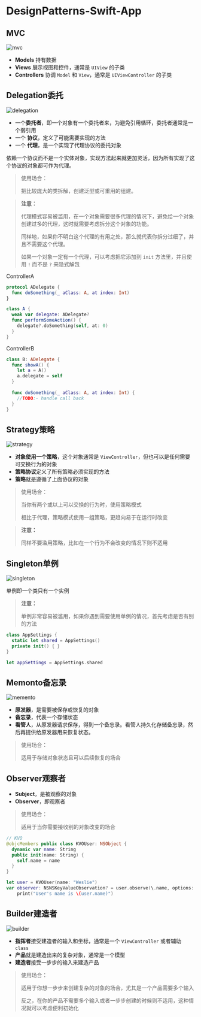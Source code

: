 # DesignPatterns-Swift-App

## MVC

![mvc](Images/mvc.png)

- **Models** 持有数据
- **Views** 展示视图和控件，通常是 `UIView` 的子类
- **Controllers** 协调 `Model` 和 `View`，通常是 `UIViewController` 的子类

## Delegation委托

![delegation](Images/delegation.png)

- 一个**委托者**，即一个对象有一个委托者来，为避免引用循环，委托者通常是一个弱引用
- 一个 **协议**，定义了可能需要实现的方法
- 一个 **代理**，是一个实现了代理协议的委托对象

依赖一个协议而不是一个实体对象，实现方法起来就更加灵活，因为所有实现了这个协议的对象都可作为代理。

> 使用场合：
>
> 把比较庞大的类拆解，创建泛型或可重用的组建。

> **注意：**
>
> 代理模式容易被滥用，在一个对象需要很多代理的情况下，避免给一个对象创建过多的代理，这时就需要考虑拆分这个对象的功能。
>
> 同样地，如果你不明白这个代理的有用之处，那么就代表你拆分过细了，并且不需要这个代理。
>
>  如果一个对象一定有一个代理，可以考虑把它添加到 `init` 方法里，并且使用 `!` 而不是 `?` 来隐式解包

ControllerA

```swift
protocol ADelegate {
  func doSomething(_ aClass: A, at index: Int)
}

class A {
  weak var delegate: ADelegate?
  func performSomeAction() {
    delegate?.doSomething(self, at: 0)
  }
}
```

ControllerB

```swift
class B: ADelegate {
  func showA() {
    let a = A()
    a.delegate = self
  }
  
  func doSomething(_ aClass: A, at index: Int) {
    //TODO:- handle call back
  }
}
```

## Strategy策略

![strategy](Images/strategy.png)

- **对象使用一个策略**，这个对象通常是 `ViewController`，但也可以是任何需要可交换行为的对象
- **策略协议**定义了所有策略必须实现的方法
- **策略**就是遵循了上面协议的对象

> 使用场合：
>
> 当你有两个或以上可以交换的行为时，使用策略模式
>
> 相比于代理，策略模式使用一组策略，更趋向易于在运行时改变

> **注意：**
>
> 同样不要滥用策略，比如在一个行为不会改变的情况下则不适用

## Singleton单例

![singleton](Images/singleton.png)

单例即一个类只有一个实例

> **注意：**
>
> 单例非常容易被滥用，如果你遇到需要使用单例的情况，首先考虑是否有别的方法

```swift
class AppSettings {
  static let shared = AppSettings()
  private init() { }
}

let appSettings = AppSettings.shared
```

## Memonto备忘录

![memento](Images/memento.png)

- **原发器**，是需要被保存或恢复的对象
- **备忘录**，代表一个存储状态
- **看管人**，从原发器请求保存，得到一个备忘录。看管人持久化存储备忘录，然后再提供给原发器用来恢复状态。

> 使用场合：
>
> 适用于存储对象状态且可以后续恢复的场合

## Observer观察者

- **Subject**，是被观察的对象
- **Observer**，即观察者

> 使用场合：
>
> 适用于当你需要接收别的对象改变的场合

```swift
// KVO
@objcMembers public class KVOUser: NSObject {
  dynamic var name: String
  public init(name: String) {
    self.name = name
  }
}

let user = KVOUser(name: "Weslie")
var observer: NSNSKeyValueObservation? = user.observe(\.name, options: [.initial, .new]) { (user, change) in 
	print("User's name is \(user.name)")                                                                                         }
```

## Builder建造者

![builder](Images/builder.png)

- **指挥者**接受建造者的输入和坐标，通常是一个 `ViewController` 或者辅助 `class`
- **产品**就是建造出来的复杂对象，通常是一个模型
- **建造者**接受一步步的输入来建造产品

> 使用场合：
>
> 适用于你想一步步来创建复杂的对象的场合，尤其是一个产品需要多个输入
>
> 反之，在你的产品不需要多个输入或者一步步创建的时候则不适用，这种情况就可以考虑便利初始化

